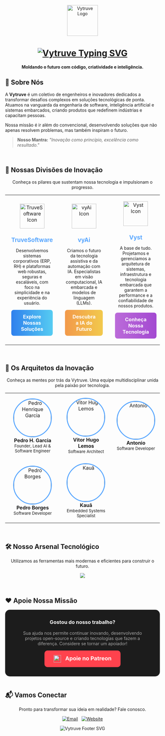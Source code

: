 <!-- 
================================================================================================================================================================
                                                             BEM-VINDO AO ECOSSISTEMA VYTRUVE
================================================================================================================================================================
-->
<div align="center">
  <img src="https://img.icons8.com/fluency/128/v-symbol.png" alt="Vytruve Logo" width="100"/>
  <h1 align="center">
    <a href="https://git.io/typing-svg"><img src="https://readme-typing-svg.herokuapp.com?font=Fira+Code&weight=700&size=35&duration=3000&pause=1000&color=58A6FF¢er=true&vCenter=true&width=800&lines=Vytruve;Engenharia+de+Software;Intelig%C3%AAncia+Artificial;Tecnologia+Embarcada" alt="Vytruve Typing SVG"></a>
  </h1>
  <p align="center">
    <strong>Moldando o futuro com código, criatividade e inteligência.</strong>
  </p>
</div>

<!-- 
================================================================================================================================================================
                                                                      SOBRE NÓS
================================================================================================================================================================
-->
## 🔮 Sobre Nós

A **Vytruve** é um coletivo de engenheiros e inovadores dedicados a transformar desafios complexos em soluções tecnológicas de ponta. Atuamos na vanguarda da engenharia de software, inteligência artificial e sistemas embarcados, criando produtos que redefinem indústrias e capacitam pessoas.

Nossa missão é ir além do convencional, desenvolvendo soluções que não apenas resolvem problemas, mas também inspiram o futuro.

> **Nosso Mantra:** _"Inovação como princípio, excelência como resultado."_

<br>

<!-- 
================================================================================================================================================================
                                                                  NOSSAS DIVISÕES
================================================================================================================================================================
-->
## 🚀 Nossas Divisões de Inovação

<p align="center">
  Conheça os pilares que sustentam nossa tecnologia e impulsionam o progresso.
</p>

<table width="100%" align="center">
  <tr align="center">
    <!-- TruveSoftware -->
    <td width="33%" style="padding: 20px; border: none;">
      <img src="https://img.icons8.com/fluency/96/gear.png" alt="TruveSoftware Icon" width="80">
      <h3 style="color: #58A6FF; margin-bottom: 10px;">TruveSoftware</h3>
      <p style="font-size: 14px;">Desenvolvemos sistemas corporativos (ERP, RH) e plataformas web robustas, seguras e escaláveis, com foco na simplicidade e na experiência do usuário.</p>
      <a href="https://vytruve.org/truvesoftware" target="_blank" style="display: inline-block; padding: 12px 24px; border-radius: 8px; background: linear-gradient(90deg, #2f80ed, #56ccf2); text-decoration: none; color: #fff; font-weight: bold; transition: transform 0.2s;">
        Explore Nossas Soluções
      </a>
    </td>
    <!-- vyAi -->
    <td width="33%" style="padding: 20px; border: none;">
      <img src="https://img.icons8.com/external-flaticons-flat-flat-icons/96/external-bionic-eye-artificial-intelligence-flaticons-flat-flat-icons.png" alt="vyAi Icon" width="80">
      <h3 style="color: #58A6FF; margin-bottom: 10px;">vyAi</h3>
      <p style="font-size: 14px;">Criamos o futuro da tecnologia assistiva e da automação com IA. Especialistas em visão computacional, IA embarcada e modelos de linguagem (LLMs).</p>
      <a href="https://vytruve.org/vy-ai" target="_blank" style="display: inline-block; padding: 12px 24px; border-radius: 8px; background: linear-gradient(90deg, #f2994a, #f2c94c); text-decoration: none; color: #fff; font-weight: bold; transition: transform 0.2s;">
        Descubra a IA do Futuro
      </a>
    </td>
    <!-- Vyst -->
    <td width="33%" style="padding: 20px; border: none;">
      <img src="https://img.icons8.com/fluency/96/server.png" alt="Vyst Icon" width="80">
      <h3 style="color: #58A6FF; margin-bottom: 10px;">Vyst</h3>
      <p style="font-size: 14px;">A base de tudo. Projetamos e gerenciamos a arquitetura de sistemas, infraestrutura e tecnologia embarcada que garantem a performance e a confiabilidade de nossos produtos.</p>
      <a href="https://vytruve.org/vyst" target="_blank" style="display: inline-block; padding: 12px 24px; border-radius: 8px; background: linear-gradient(90deg, #bb6bd9, #a349d1); text-decoration: none; color: #fff; font-weight: bold; transition: transform 0.2s;">
        Conheça Nossa Tecnologia
      </a>
    </td>
  </tr>
</table>

<br>

<!-- 
================================================================================================================================================================
                                                                    NOSSA EQUIPE
================================================================================================================================================================
-->
## 👥 Os Arquitetos da Inovação

<p align="center">
  Conheça as mentes por trás da Vytruve. Uma equipe multidisciplinar unida pela paixão por tecnologia.
</p>

<div align="center">
  <table align="center" style="border: none; margin-left: auto; margin-right: auto;">
    <tr style="border: none;">
      <td style="padding: 15px; border: none; text-align: center;">
        <a href="https://github.com/phkaiser13">
          <img src="https://github.com/phkaiser13.png?size=120" style="border-radius: 50%; width: 120px; height: 120px; border: 3px solid #58A6FF;" alt="Pedro Henrique Garcia">
        </a>
        <br>
        <b>Pedro H. Garcia</b>
        <br>
        <small>Founder, Lead AI & Software Engineer</small>
      </td>
      <td style="padding: 15px; border: none; text-align: center;">
        <a href="https://github.com/Vitorhlem">
          <img src="https://github.com/Vitorhlem.png?size=120" style="border-radius: 50%; width: 120px; height: 120px; border: 3px solid #58A6FF;" alt="Vitor Hugo Lemos">
        </a>
        <br>
        <b>Vitor Hugo Lemos</b>
        <br>
        <small>Software Architect</small>
      </td>
      <td style="padding: 15px; border: none; text-align: center;">
        <a href="https://github.com/TobiKamui26">
          <img src="https://github.com/TobiKamui26.png?size=120" style="border-radius: 50%; width: 120px; height: 120px; border: 3px solid #58A6FF;" alt="Antonio">
        </a>
        <br>
        <b>Antonio</b>
        <br>
        <small>Software Developer</small>
      </td>
    </tr>
    <tr style="border: none;">
      <td style="padding: 15px; border: none; text-align: center;">
        <a href="https://github.com/pedroborgesdev">
          <img src="https://github.com/pedroborgesdev.png?size=120" style="border-radius: 50%; width: 120px; height: 120px; border: 3px solid #58A6FF;" alt="Pedro Borges">
        </a>
        <br>
        <b>Pedro Borges</b>
        <br>
        <small>Software Developer</small>
      </td>
      <td style="padding: 15px; border: none; text-align: center;">
        <a href="https://github.com/Kaua404">
          <img src="https://github.com/Kaua404.png?size=120" style="border-radius: 50%; width: 120px; height: 120px; border: 3px solid #58A6FF;" alt="Kauã">
        </a>
        <br>
        <b>Kauã</b>
        <br>
        <small>Embedded Systems Specialist</small>
      </td>
    </tr>
  </table>
</div>

<br>

<!-- 
================================================================================================================================================================
                                                                ARSENAL TECNOLÓGICO
================================================================================================================================================================
-->
## 🛠️ Nosso Arsenal Tecnológico

<p align="center">
  Utilizamos as ferramentas mais modernas e eficientes para construir o futuro.
</p>

<p align="center">
  <a href="https://skillicons.dev">
    <img src="https://skillicons.dev/icons?i=python,pytorch,tensorflow,opencv,cpp,c,java,swift,kotlin,rust,js,react,nodejs,docker,linux,raspberrypi,arduino,git&perline=9" />
  </a>
</p>

<br>

<!-- 
================================================================================================================================================================
                                                                    APOIE NOSSA MISSÃO
================================================================================================================================================================
-->
## ❤️ Apoie Nossa Missão

<div align="center" style="background-color: #1c1c1c; padding: 30px; border-radius: 15px;">
  <h3 style="color: #FFFFFF; margin-top: 0;">Gostou do nosso trabalho?</h3>
  <p style="color: #AAAAAA;">
    Sua ajuda nos permite continuar inovando, desenvolvendo projetos open-source e criando tecnologias que fazem a diferença. Considere se tornar um apoiador!
  </p>
  <a href="https://www.patreon.com/c/VytruveOrg" target="_blank" style="display: inline-block; padding: 15px 30px; border-radius: 10px; background: #FF424D; text-decoration: none; color: #fff; font-weight: bold; font-size: 18px; transition: transform 0.2s;">
    <img src="https://img.icons8.com/color/48/patreon.png" width="24" style="vertical-align: middle; margin-right: 10px;"/>
    Apoie no Patreon
  </a>
</div>

<br>

<!-- 
================================================================================================================================================================
                                                                    VAMOS CONECTAR
================================================================================================================================================================
-->
## 📬 Vamos Conectar

<p align="center">
  Pronto para transformar sua ideia em realidade? Fale conosco.
</p>

<p align="center">
  <a href="mailto:vytruve.contact@gmail.com"><img src="https://img.shields.io/badge/Email-D14836?style=for-the-badge&logo=gmail&logoColor=white" alt="Email"></a>
   
  <a href="https://vytruve.org"><img src="https://img.shields.io/badge/Nosso_Site-58A6FF?style=for-the-badge&logo=google-chrome&logoColor=white" alt="Website"></a>
</p>

<p align="center">
  <img src="https://readme-typing-svg.herokuapp.com?font=Fira+Code&size=22&duration=3000&pause=1000&color=FFFFFF&background=000000¢er=true&vCenter=true&width=600&lines=Vytruve+%7C+Engenharia+para+o+Amanh%C3%A3" alt="Vytruve Footer SVG">
</p>
